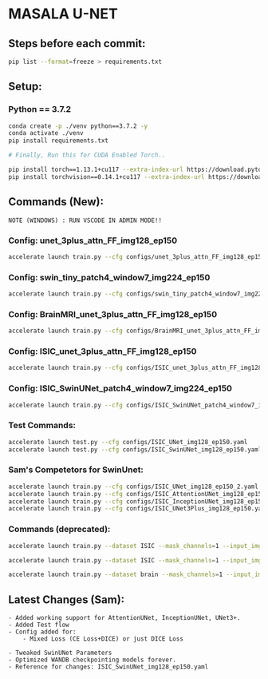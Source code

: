 

# MASALA U-NET

## Steps before each commit:
```bash
pip list --format=freeze > requirements.txt
```

## Setup:
### Python == 3.7.2
```bash
conda create -p ./venv python==3.7.2 -y
conda activate ./venv
pip install requirements.txt

# Finally, Run this for CUDA Enabled Torch..

pip install torch==1.13.1+cu117 --extra-index-url https://download.pytorch.org/whl/cu117 --no-cache-dir
pip install torchvision==0.14.1+cu117 --extra-index-url https://download.pytorch.org/whl/cu117 --no-cache-dir
```


## Commands (New):

```bashbash
NOTE (WINDOWS) : RUN VSCODE IN ADMIN MODE!!
```

### Config: unet_3plus_attn_FF_img128_ep150
```bash
accelerate launch train.py --cfg configs/unet_3plus_attn_FF_img128_ep150.yaml
```

### Config: swin_tiny_patch4_window7_img224_ep150
```bash
accelerate launch train.py --cfg configs/swin_tiny_patch4_window7_img224_ep150.yaml
```

### Config: BrainMRI_unet_3plus_attn_FF_img128_ep150
```bash
accelerate launch train.py --cfg configs/BrainMRI_unet_3plus_attn_FF_img128_ep150.yaml
```

### Config: ISIC_unet_3plus_attn_FF_img128_ep150
```bash
accelerate launch train.py --cfg configs/ISIC_unet_3plus_attn_FF_img128_ep150.yaml
```

### Config: ISIC_SwinUNet_patch4_window7_img224_ep150
```bash
accelerate launch train.py --cfg configs/ISIC_SwinUNet_patch4_window7_img224_ep150.yaml
```

### Test Commands:
```bash
accelerate launch test.py --cfg configs/ISIC_UNet_img128_ep150.yaml
accelerate launch test.py --cfg configs/ISIC_SwinUNet_img128_ep150.yaml
```


### Sam's Competetors for SwinUnet:
```bash
accelerate launch train.py --cfg configs/ISIC_UNet_img128_ep150_2.yaml
accelerate launch train.py --cfg configs/ISIC_AttentionUNet_img128_ep150.yaml
accelerate launch train.py --cfg configs/ISIC_InceptionUNet_img128_ep150.yaml
accelerate launch train.py --cfg configs/ISIC_UNet3Plus_img128_ep150.yaml
```


### Commands (deprecated):
```bash
accelerate launch train.py --dataset ISIC --mask_channels=1 --input_img_channels=3 --image_size=64 --data_path='/Users/srikeshnagoji/Documents/PythonWorkSpace/jupyter_lab_workspace/PES/final_thesis/dataset/ISIC_skin'  --dim=64 --epochs=6 --save_every 5
```
```bash
accelerate launch train.py --dataset ISIC --mask_channels=1 --input_img_channels=3 --image_size=64 --data_path='/Users/srikeshnagoji/Documents/PythonWorkSpace/jupyter_lab_workspace/PES/final_thesis/dataset/ISIC_skin'  --dim=64 --epochs=6 --save_every 5 --use_lion True
```
```bash
accelerate launch train.py --dataset brain --mask_channels=1 --input_img_channels=3 --image_size=64 --data_path='/Users/srikeshnagoji/Documents/PythonWorkSpace/jupyter_lab_workspace/PES/CAPSTONE/kaggle_3m'  --dim=64 --epochs=151 --save_every 5
```

## Latest Changes (Sam):
```
- Added working support for AttentionUNet, InceptionUNet, UNet3+.
- Added Test flow
- Config added for:
    - Mixed Loss (CE Loss+DICE) or just DICE Loss
    
- Tweaked SwinUNet Parameters
- Optimized WANDB checkpointing models forever.
- Reference for changes: ISIC_SwinUNet_img128_ep150.yaml
```